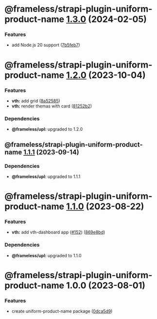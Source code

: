 # @frameless/strapi-plugin-uniform-product-name [1.3.0](https://github.com/frameless/strapi/compare/@frameless/strapi-plugin-uniform-product-name@1.2.0...@frameless/strapi-plugin-uniform-product-name@1.3.0) (2024-02-05)


### Features

* add Node.js 20 support ([7b5feb7](https://github.com/frameless/strapi/commit/7b5feb7f204e52566430e25ceb282a2a0d0fa86f))

# @frameless/strapi-plugin-uniform-product-name [1.2.0](https://github.com/frameless/strapi/compare/@frameless/strapi-plugin-uniform-product-name@1.1.1...@frameless/strapi-plugin-uniform-product-name@1.2.0) (2023-10-04)


### Features

* **vth:** add grid ([8a52585](https://github.com/frameless/strapi/commit/8a525854ae8292deb612bbf87df30420403c3616))
* **vth:** render themas with card ([81252b2](https://github.com/frameless/strapi/commit/81252b22670389e186695ac5c20c66849c578212))





### Dependencies

* **@frameless/upl:** upgraded to 1.2.0

## @frameless/strapi-plugin-uniform-product-name [1.1.1](https://github.com/frameless/strapi/compare/@frameless/strapi-plugin-uniform-product-name@1.1.0...@frameless/strapi-plugin-uniform-product-name@1.1.1) (2023-09-14)





### Dependencies

* **@frameless/upl:** upgraded to 1.1.1

# @frameless/strapi-plugin-uniform-product-name [1.1.0](https://github.com/frameless/strapi/compare/@frameless/strapi-plugin-uniform-product-name@1.0.0...@frameless/strapi-plugin-uniform-product-name@1.1.0) (2023-08-22)


### Features

* **vth:** add vth-dashboard app ([#152](https://github.com/frameless/strapi/issues/152)) ([869e8bd](https://github.com/frameless/strapi/commit/869e8bdd0457a3d748254a27ac6c617d5d36ab6c))





### Dependencies

* **@frameless/upl:** upgraded to 1.1.0

# @frameless/strapi-plugin-uniform-product-name 1.0.0 (2023-08-01)


### Features

* create uniform-product-name package ([0dca5d9](https://github.com/frameless/strapi/commit/0dca5d9cb8e15573bd9f53cae145a94ca7200f88))
